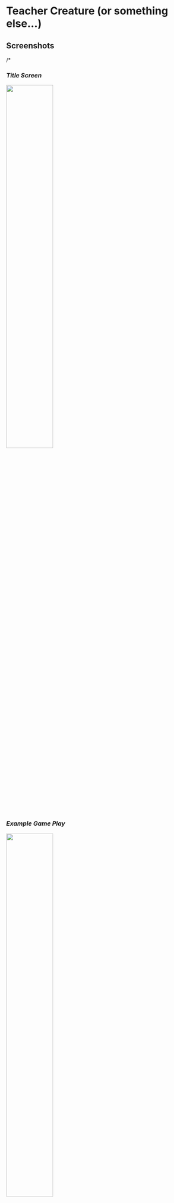 # Teacher Creature (or something else...)
## Screenshots
/*
<p align="center">
  <h3><em>Title Screen</em></h3>
  <img src="https://nasser85.github.io/personal-site/circle1.png" width="50%"/>
  <h3><em>Example Game Play</em></h3>
  <img src="https://nasser85.github.io/personal-site/circle2.png" width="50%"/>
</p>
*/

## Live Site
none, yet...

## Getting Started
1) Fork and clone the repository.  
2) npm Install  
3) Bower Install   
4) npm start  
5) run localhost:1337 in the browser and that's it!  

## Contributing
1) Fork it!  
2) Create your feature branch: git checkout -b my-new-feature  
3) Commit your changes: git commit -m 'Add some feature'  
4) Push to the branch: git push origin my-new-feature  
5) Submit a pull request  


